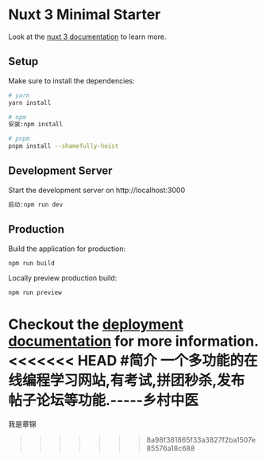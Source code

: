 # Nuxt 3 Minimal Starter

Look at the [nuxt 3 documentation](https://v3.nuxtjs.org) to learn more.

## Setup

Make sure to install the dependencies:

```bash
# yarn
yarn install

# npm
安装:npm install

# pnpm
pnpm install --shamefully-hoist
```

## Development Server

Start the development server on http://localhost:3000

```bash
启动:npm run dev
```

## Production

Build the application for production:

```bash
npm run build
```

Locally preview production build:

```bash
npm run preview
```

Checkout the [deployment documentation](https://v3.nuxtjs.org/guide/deploy/presets) for more information.
<<<<<<< HEAD
#简介
一个多功能的在线编程学习网站,有考试,拼团秒杀,发布帖子论坛等功能.-----乡村中医
=======
我是章锦
>>>>>>> 8a98f381865f33a3827f2ba1507e85576a18c688
